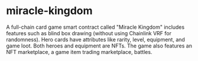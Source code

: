 # miracle-kingdom
A full-chain card game smart contract called "Miracle Kingdom" includes features such as blind box drawing (without using Chainlink VRF for randomness). Hero cards have attributes like rarity, level, equipment, and game loot. Both heroes and equipment are NFTs. The game also features an NFT marketplace, a game item trading marketplace, battles.
